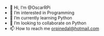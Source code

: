 - 👋 Hi, I’m @OscarRPi
- 👀 I’m interested in Programming
- 🌱 I’m currently learning Python
- 💞️ I’m looking to collaborate on Python
- 📫 How to reach me orpinedal@hotmail.com

<!---
OscarRPi/OscarRPi is a ✨ special ✨ repository because its `README.md` (this file) appears on your GitHub profile.
You can click the Preview link to take a look at your changes.
--->
